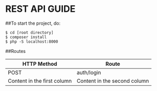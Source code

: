 # REST API GUIDE

##To start the project, do:

``` 
$ cd [root directory]
$ composer install
$ php -S localhost:8000
```

##Routes

HTTP Method | Route
------------ | -------------
    POST | auth/login
Content in the first column | Content in the second column

